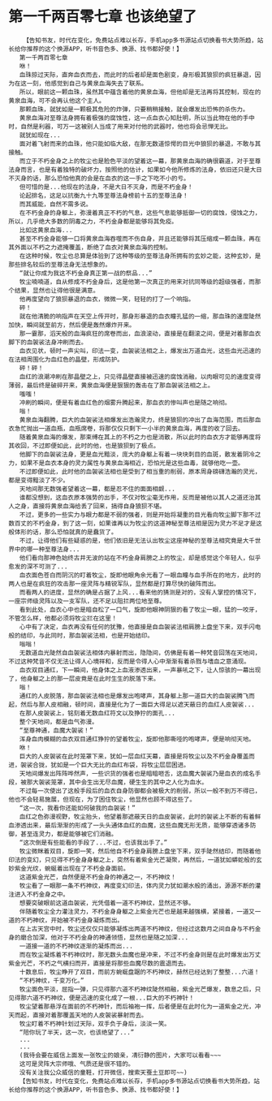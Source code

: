 # 第一千两百零七章 也该绝望了
        【告知书友，时代在变化，免费站点难以长存，手机app多书源站点切换看书大势所趋，站长给你推荐的这个换源APP，听书音色多、换源、找书都好使！】
       第一千两百零七章
       咻！
       血珠掠过天际，直奔血衣而去，而此时的后者却是面色剧变，身形极其狼狈的疯狂暴退，因为在这一刻，他感觉到自己与黄泉血海失去了联系。
       所以，眼前这一颗血珠，虽然其中蕴含着他的黄泉血海，但他却是无法再将其控制，现在的黄泉血海，可不会再认他这个主人。
       那颗血珠，就犹如是一颗极其危险的炸弹，只要稍稍接触，就会爆发出恐怖的杀伤力。
       黄泉血海对至尊法身拥有着极强的腐蚀性，这一点血衣心知肚明，所以当此物在他的手中时，自然是利器，可万一这被别人当成了用来对付他的武器时，他也将会忌惮无比。
       就犹如现在...
       面对着飞射而来的血珠，他只能如临大敌，在那无数道惊愕的目光中狼狈的暴退，不敢与其接触。
       而立于不朽金身之上的牧尘也是脸色平淡的望着这一幕，那黄泉血海的确很霸道，对于至尊法身而言，也是有着独特的破坏力，按照他的估计，如果如今他所修炼的法身，依旧还只是大日不灭身的话，那么恐怕他真的会是在血衣的这一手之下吃不小的亏。
       但可惜的是...他现在的法身，不是大日不灭身，而是不朽金身！
       论起排名，这足以抗衡九十九等至尊法身榜前十五的至尊法身！
       而其威能，自然不需多说。
       在不朽金身的身躯上，弥漫着真正不朽的气息，这些气息能够抵御一切的腐蚀，侵蚀之力，所以，几乎绝大多数的阴毒之力，不朽金身都是能够将其免疫。
       比如这黄泉血海...
       甚至不朽金身能够一口将黄泉血海吞噬而不伤自身，并且还能够将其压缩成一颗血珠，再在其外面以不朽之力遮掩覆盖，断绝了血衣对黄泉血海的控制。
       在这种时候，牧尘也总算是体验到了这种等级的至尊法身所拥有的玄妙之能，这种玄妙，是那些排名较后的至尊法身无法想象的。
       “就让你成为我这不朽金身真正第一战的祭品...”
       牧尘喃喃道，自从修成不朽金身后，这是他第一次真正的用来对抗同等级的超级强者，而那个结果，显然也让得他很是满意。
       他再度望向了狼狈暴退的血衣，微微一笑，轻轻的打了一个响指。
       砰！
       就在他清脆的响指声在天空上传开时，那身形暴退的血衣瞳孔猛的一缩，那血珠的速度陡然加快，瞬间就至前方，然后便是轰然爆炸开来。
       那一霎那，滔天般的血海疯狂的席卷而出，血浪滚动，直接是在翻滚之间，便是对着那血衣脚下的血袈裟法身冲刷而去。
       血衣见状，顿时一声尖叫，印法一变，血袈裟法相之上，爆发出万道血光，这些血光迅速的在法相周围化为血红色的晶壁，形成防护。
       砰！砰！
       血红的浪潮冲刷在那晶壁之上，只见得晶壁直接被迅速的腐蚀消融，以肉眼可见的速度变得薄弱，最后终是破碎开来，黄泉血海便是狠狠的轰击在了那血袈裟法相之上。
       嗤嗤！
       冲刷的瞬间，便是有着血红色的烟雾升腾起来，那血衣的惨叫声也是随之响彻。
       嗡！
       黄泉血海翻腾，巨大的血袈裟法相爆发出浩瀚灵力，终是狼狈的冲出了血海范围，而后那血衣急忙抛出一道血瓶，血瓶席卷，将那仅仅只剩下一小半的黄泉血海，再度的收了回去。
       随着黄泉血海的爆发，那束缚在其上的不朽之力也是消散，所以此时的血衣方才能够再度将其收回，不过即便如此，此时的他，也是狼狈到了极点。
       他脚下的血袈裟法身，更是血光黯淡，庞大的身躯上有着一块块刺目的血斑，散发着阴冷之力，如果不是血衣本身的灵力属性与黄泉血海相近，恐怕光是这些血毒，就够他吃一壶。
       不过即便如此，此时他的血袈裟法相也是受到了相当重的削弱，原本周身磅礴浩瀚的灵光，都是变得黯淡了不少。
       天地间那无数强者望着这一幕，都是忍不住的面面相觑...
       谁都没想到，这血衣原本强势的出手，不仅对牧尘毫无作用，反而是被他以其人之道还治其人之身，直接将黄泉血海给丢了回来，搞得自身狼狈不堪。
       不过，更多的一些实力与眼力都是不弱的强者，则是开始将凝重的目光看向牧尘脚下那不过数百丈的不朽金身，到了这一刻，如果谁再以为牧尘的这道神秘至尊法相是因为灵力不足才是这般体形的话，那么恐怕就真的是蠢货了。
       不过，让得他们有些疑惑的是，他们依旧是无法认出牧尘这座神秘的至尊法相究竟是大千世界中的哪一种至尊法身...
       他们看向那神色始终古井无波的站在不朽金身肩膀之上的牧尘，却是感觉这个年轻人，似乎愈发的深不可测了...
       血衣面色苍白而阴沉的盯着牧尘，旋即他眼角余光看了一眼血瞳与血手所在的地方，此时的两人也是在疯狂的攻击那一座灵阵与精锐军队，显然都是打算尽快的破阵而出。
       而看两人的进度，显然的确是占据了上风...看来他的猜测是对的，没有人掌控的情况下，一座宗师级灵阵以及一支军队，还不足以阻拦两位地至尊。
       看到此处，血衣心中也是暗自松了一口气，旋即他眼神阴狠的看了牧尘一眼，猛的一咬牙，不管怎么样，他都必须将牧尘拦在这里！
       心中有了决定，血衣再没有任何的犹豫，他直接是自血袈裟法相肩膀上盘坐下来，双手闪电般的结印，与此同时，那血袈裟法相，也是开始结印。
       嗡嗡！
       无数道血光陡然自血袈裟法相体内暴射而出，隐隐间，仿佛是有着一种梵音回荡在天地间，不过这种梵音不仅无法让得人心境祥和，反而是令得人心中渐渐有着杀戮与嗜血之意涌现。
       血衣双目通红，下一瞬间，他身体之上血液渗透出来，一声暴吼之下，让人惊骇的一幕出现了，他身躯之上的那一层皮竟是在此时生生的脱落下来。
       嗡！
       通红的人皮脱落，那血袈裟法相也是爆发出咆哮声，其身躯上那一道巨大的血袈裟腾飞而起，然后与那人皮相融，顿时间，直接是化为了一面巨大得足以遮天蔽日的血红人皮袈裟...
       在那人皮袈裟上，铭刻着无数血红符文以及狰狞的面孔...
       整个天地间，都是血气弥漫。
       “至尊神通，血魔大袈裟！”
       浑身血肉模糊的血衣双目通红狰狞的望着牧尘，旋即他那嘶哑的咆哮声，便是响彻天地。
       咻！
       巨大的人皮袈裟在此时笼罩下来，犹如一层血红天幕，直接是将牧尘以及不朽金身覆盖而进，袈裟合拢，犹如是一个巨大无比的血红布袋，将牧尘层层困进。
       天地间爆发出阵阵哗然声，一些识货的强者也是暗暗咂舌，这血魔大袈裟乃是血衣的成名手段，被那大袈裟笼罩，其中会生出无尽血魔，硬生生的其中之人化为血水。
       不过每一次使出了这般手段后的血衣自身防御都会被极大的削弱，所以一般不到万不得已，他也不会轻易施展，但现在，为了困住牧尘，他显然也顾不得这些了。
       “这一次，我看你还能如何破我的血袈裟！”
       血红之色弥漫视野，牧尘抬头，他望着那遮蔽天日的血皮袈裟，此时的袈裟上不断的有着鲜血渗透出来，最后渐渐的形成了一头头通体血红的血魔，这些血魔无形无质，能够穿透诸多防御，甚至连灵力，都是能够被它们消融。
       “这次倒是有些能看的手段了...不过，也该我出手了。”
       牧尘微眯着双目，旋即一笑，然后他自不朽金身肩膀上盘坐下来，双手陡然结印，而随着他印法的变幻，只见得不朽金身身躯之上，突然有着紫金光芒凝聚，再然后，一道犹如蟒蛇般的玄妙紫金光纹，蜿蜒着出现在了不朽金身面前。
       这道紫金光芒，自然便是不朽金身的神通之一，不朽神纹！
       牧尘看了一眼那一条不朽神纹，再度变幻印法，体内灵力犹如潮水般的涌出，源源不断的灌注进入不朽金身之中。
       想要突破眼前这道血袈裟，光凭借着一道不朽神纹，显然还不够。
       伴随着牧尘全力灌注灵力，不朽金身身躯之上紫金光芒也是越来越强横，紧接着，一道又一道的不朽神纹，开始被不朽金身凝炼而出。
       在上古天宫中时，牧尘还仅仅只能够凝炼出两道不朽神纹，但经过这数月之间自身与不朽金身的磨合加深，他对于不朽金身的神通领悟，显然也是随之加深...
       一道接一道的不朽神纹逐渐的凝炼而出...
       而在牧尘凝炼着不朽神纹时，那无数头血魔也是冲来，不过不朽金身则是在此时爆发出万丈紫金光芒，不朽之气横扫而开，直接是将那些血魔尽数的震退而去。
       十数息后，牧尘睁开了双目，而前方蜿蜒盘踞的不朽神纹，赫然已经达到了整整...六道！
       “不朽神纹，千变万化。”
       牧尘面色平淡，屈指一弹，只见得那六道不朽神纹陡然相融，紫金光芒爆发，数息之后，只见得那六道不朽神纹，便是迅速的变化成了一根...巨大的不朽神针！
       牧尘望着那悬浮在面前的不朽神针，而后袖袍一挥，后者便是在此时化为一道紫金之光，冲天而起，直接对着那覆盖天地的人皮袈裟暴射而去。
       牧尘盯着不朽神针划过天际，双手负于身后，淡淡一笑。
       “陪你玩了半天，这一次，也该绝望了...”
       ...
       ...
       (我待会要在威信上面发一张牧尘的娘亲，凊衍静的图片，大家可以看看~~~
       这可是灵阵大宗师哦、气质还是很不错的。
       没有关注我公众威信的童鞋，打开微信，搜索天蚕土豆即可~~)
       【告知书友，时代在变化，免费站点难以长存，手机app多书源站点切换看书大势所趋，站长给你推荐的这个换源APP，听书音色多、换源、找书都好使！】